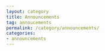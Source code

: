 ```yaml
---
layout: category
title: Announcements
tag: annoucements
permalink: /category/announcements/
categories:
- announcements 
---
```

